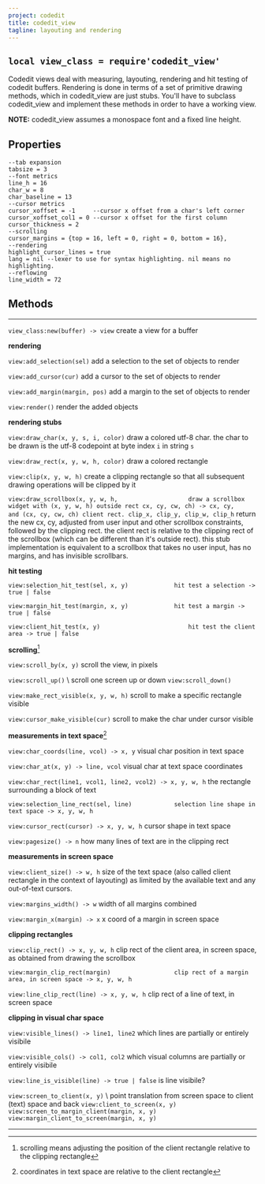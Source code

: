 ```yaml
---
project: codedit
title: codedit_view
tagline: layouting and rendering
---
```


## `local view_class = require'codedit_view'`

Codedit views deal with measuring, layouting, rendering and hit testing of codedit buffers.
Rendering is done in terms of a set of primitive drawing methods, which in codedit_view are just stubs.
You'll have to subclass codedit_view and implement these methods in order to have a working view.

__NOTE:__ codedit_view assumes a monospace font and a fixed line height.

## Properties

~~~{.lua}
--tab expansion
tabsize = 3
--font metrics
line_h = 16
char_w = 8
char_baseline = 13
--cursor metrics
cursor_xoffset = -1     --cursor x offset from a char's left corner
cursor_xoffset_col1 = 0 --cursor x offset for the first column
cursor_thickness = 2
--scrolling
cursor_margins = {top = 16, left = 0, right = 0, bottom = 16},
--rendering
highlight_cursor_lines = true
lang = nil --lexer to use for syntax highlighting. nil means no highlighting.
--reflowing
line_width = 72
~~~

## Methods

-------------------------------------------- -------------------------------------------
`view_class:new(buffer) -> view`					create a view for a buffer

__rendering__

`view:add_selection(sel)`							add a selection to the set of objects to render

`view:add_cursor(cur)`								add a cursor to the set of objects to render

`view:add_margin(margin, pos)`					add a margin to the set of objects to render

`view:render()`										render the added objects

__rendering stubs__

`view:draw_char(x, y, s, i, color)`				draw a colored utf-8 char.
															the char to be drawn is the utf-8 codepoint
															at byte index `i` in string `s`

`view:draw_rect(x, y, w, h, color)`				draw a colored rectangle

`view:clip(x, y, w, h)`								create a clipping rectangle so that
															all subsequent drawing operations
															will be clipped by it

`view:draw_scrollbox(x, y, w, h,					draw a scrollbox widget with (x, y, w, h) outside rect
	cx, cy, cw, ch) -> cx, cy, 				 	and (cx, cy, cw, ch) client rect.
	clip_x, clip_y, clip_w, clip_h`				return the new cx, cy, adjusted from user input and other
															scrollbox constraints, followed by the clipping rect.
															the client rect is relative to the clipping rect of
															the scrollbox (which can be different than it's outside rect).
															this stub implementation is equivalent to a scrollbox that
															takes no user input, has no margins, and has invisible scrollbars.

__hit testing__

`view:selection_hit_test(sel, x, y)				hit test a selection
	-> true | false`

`view:margin_hit_test(margin, x, y)				hit test a margin
	-> true | false`

`view:client_hit_test(x, y) 						hit test the client area
	-> true | false`


__scrolling__[^scrolling]


`view:scroll_by(x, y)`								scroll the view, in pixels

`view:scroll_up()` \									scroll one screen up or down
`view:scroll_down()`

`view:make_rect_visible(x, y, w, h)`			scroll to make a specific rectangle visible

`view:cursor_make_visible(cur)`					scroll to make the char under cursor visible

__measurements in text space__[^text-space]

`view:char_coords(line, vcol) -> x, y`			visual char position in text space

`view:char_at(x, y) -> line, vcol`				visual char at text space coordinates

`view:char_rect(line1, vcol1,
	line2, vcol2) -> x, y, w, h`					the rectangle surrounding a block of text

`view:selection_line_rect(sel, line) 			selection line shape in text space
	-> x, y, w, h`

`view:cursor_rect(cursor) -> x, y, w, h`		cursor shape in text space

`view:pagesize() -> n`								how many lines of text are in the clipping rect

__measurements in screen space__

`view:client_size() -> w, h`						size of the text space (also called client rectangle
															in the context of layouting) as limited by the available
															text and any out-of-text cursors.

`view:margins_width() -> w` 						width of all margins combined

`view:margin_x(margin) -> x`						x coord of a margin in screen space

__clipping rectangles__

`view:clip_rect() -> x, y, w, h` 				clip rect of the client area, in screen space,
															as obtained from drawing the scrollbox

`view:margin_clip_rect(margin)					clip rect of a margin area, in screen space
	-> x, y, w, h`

`view:line_clip_rect(line) -> x, y, w, h`		clip rect of a line of text, in screen space

__clipping in visual char space__

`view:visible_lines() -> line1, line2`			which lines are partially or entirely visibile

`view:visible_cols() -> col1, col2`				which visual columns are partially or entirely visibile

`view:line_is_visible(line) -> true | false`	is line visibile?

`view:screen_to_client(x, y)` \					point translation from screen space to client (text) space and back
`view:client_to_screen(x, y)` \
`view:screen_to_margin_client(margin, x, y)` \
`view:margin_client_to_screen(margin, x, y)`

-------------------------------------------- -------------------------------------------



[^scrolling]: scrolling means adjusting the position of the client rectangle relative to the clipping rectangle
[^text-space]: coordinates in text space are relative to the client rectangle

